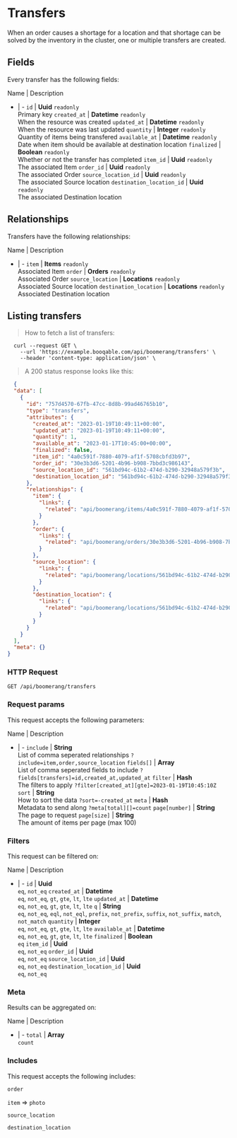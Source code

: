 # Transfers

When an order causes a shortage for a location and that shortage can be solved by the inventory in the cluster, one or multiple transfers are created.

## Fields
Every transfer has the following fields:

Name | Description
- | -
`id` | **Uuid** `readonly`<br>Primary key
`created_at` | **Datetime** `readonly`<br>When the resource was created
`updated_at` | **Datetime** `readonly`<br>When the resource was last updated
`quantity` | **Integer** `readonly`<br>Quantity of items being transfered
`available_at` | **Datetime** `readonly`<br>Date when item should be available at destination location
`finalized` | **Boolean** `readonly`<br>Whether or not the transfer has completed
`item_id` | **Uuid** `readonly`<br>The associated Item
`order_id` | **Uuid** `readonly`<br>The associated Order
`source_location_id` | **Uuid** `readonly`<br>The associated Source location
`destination_location_id` | **Uuid** `readonly`<br>The associated Destination location


## Relationships
Transfers have the following relationships:

Name | Description
- | -
`item` | **Items** `readonly`<br>Associated Item
`order` | **Orders** `readonly`<br>Associated Order
`source_location` | **Locations** `readonly`<br>Associated Source location
`destination_location` | **Locations** `readonly`<br>Associated Destination location


## Listing transfers



> How to fetch a list of transfers:

```shell
  curl --request GET \
    --url 'https://example.booqable.com/api/boomerang/transfers' \
    --header 'content-type: application/json' \
```

> A 200 status response looks like this:

```json
  {
  "data": [
    {
      "id": "757d4570-67fb-47cc-8d8b-99ad46765b10",
      "type": "transfers",
      "attributes": {
        "created_at": "2023-01-19T10:49:11+00:00",
        "updated_at": "2023-01-19T10:49:11+00:00",
        "quantity": 1,
        "available_at": "2023-01-17T10:45:00+00:00",
        "finalized": false,
        "item_id": "4a0c591f-7880-4079-af1f-5708cbfd3b97",
        "order_id": "30e3b3d6-5201-4b96-b908-7bbd3c986143",
        "source_location_id": "561bd94c-61b2-474d-b290-32948a579f3b",
        "destination_location_id": "561bd94c-61b2-474d-b290-32948a579f3b"
      },
      "relationships": {
        "item": {
          "links": {
            "related": "api/boomerang/items/4a0c591f-7880-4079-af1f-5708cbfd3b97"
          }
        },
        "order": {
          "links": {
            "related": "api/boomerang/orders/30e3b3d6-5201-4b96-b908-7bbd3c986143"
          }
        },
        "source_location": {
          "links": {
            "related": "api/boomerang/locations/561bd94c-61b2-474d-b290-32948a579f3b"
          }
        },
        "destination_location": {
          "links": {
            "related": "api/boomerang/locations/561bd94c-61b2-474d-b290-32948a579f3b"
          }
        }
      }
    }
  ],
  "meta": {}
}
```

### HTTP Request

`GET /api/boomerang/transfers`

### Request params

This request accepts the following parameters:

Name | Description
- | -
`include` | **String** <br>List of comma seperated relationships `?include=item,order,source_location`
`fields[]` | **Array** <br>List of comma seperated fields to include `?fields[transfers]=id,created_at,updated_at`
`filter` | **Hash** <br>The filters to apply `?filter[created_at][gte]=2023-01-19T10:45:10Z`
`sort` | **String** <br>How to sort the data `?sort=-created_at`
`meta` | **Hash** <br>Metadata to send along `?meta[total][]=count`
`page[number]` | **String** <br>The page to request
`page[size]` | **String** <br>The amount of items per page (max 100)


### Filters

This request can be filtered on:

Name | Description
- | -
`id` | **Uuid** <br>`eq`, `not_eq`
`created_at` | **Datetime** <br>`eq`, `not_eq`, `gt`, `gte`, `lt`, `lte`
`updated_at` | **Datetime** <br>`eq`, `not_eq`, `gt`, `gte`, `lt`, `lte`
`q` | **String** <br>`eq`, `not_eq`, `eql`, `not_eql`, `prefix`, `not_prefix`, `suffix`, `not_suffix`, `match`, `not_match`
`quantity` | **Integer** <br>`eq`, `not_eq`, `gt`, `gte`, `lt`, `lte`
`available_at` | **Datetime** <br>`eq`, `not_eq`, `gt`, `gte`, `lt`, `lte`
`finalized` | **Boolean** <br>`eq`
`item_id` | **Uuid** <br>`eq`, `not_eq`
`order_id` | **Uuid** <br>`eq`, `not_eq`
`source_location_id` | **Uuid** <br>`eq`, `not_eq`
`destination_location_id` | **Uuid** <br>`eq`, `not_eq`


### Meta

Results can be aggregated on:

Name | Description
- | -
`total` | **Array** <br>`count`


### Includes

This request accepts the following includes:

`order`


`item` => 
`photo`




`source_location`


`destination_location`





